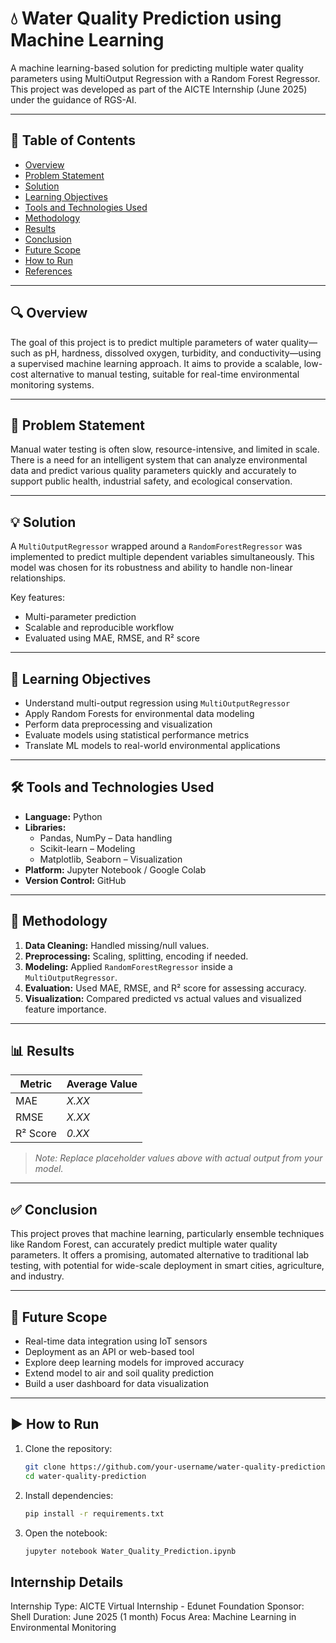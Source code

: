# 💧 Water Quality Prediction using Machine Learning

A machine learning-based solution for predicting multiple water quality parameters using MultiOutput Regression with a Random Forest Regressor. This project was developed as part of the AICTE Internship (June 2025) under the guidance of RGS-AI.

---

## 📌 Table of Contents

- [Overview](#overview)
- [Problem Statement](#problem-statement)
- [Solution](#solution)
- [Learning Objectives](#learning-objectives)
- [Tools and Technologies Used](#tools-and-technologies-used)
- [Methodology](#methodology)
- [Results](#results)
- [Conclusion](#conclusion)
- [Future Scope](#future-scope)
- [How to Run](#how-to-run)
- [References](#references)

---

## 🔍 Overview

The goal of this project is to predict multiple parameters of water quality—such as pH, hardness, dissolved oxygen, turbidity, and conductivity—using a supervised machine learning approach. It aims to provide a scalable, low-cost alternative to manual testing, suitable for real-time environmental monitoring systems.

---

## 🧩 Problem Statement

Manual water testing is often slow, resource-intensive, and limited in scale. There is a need for an intelligent system that can analyze environmental data and predict various quality parameters quickly and accurately to support public health, industrial safety, and ecological conservation.

---

## 💡 Solution

A `MultiOutputRegressor` wrapped around a `RandomForestRegressor` was implemented to predict multiple dependent variables simultaneously. This model was chosen for its robustness and ability to handle non-linear relationships.

Key features:
- Multi-parameter prediction
- Scalable and reproducible workflow
- Evaluated using MAE, RMSE, and R² score

---

## 🎯 Learning Objectives

- Understand multi-output regression using `MultiOutputRegressor`
- Apply Random Forests for environmental data modeling
- Perform data preprocessing and visualization
- Evaluate models using statistical performance metrics
- Translate ML models to real-world environmental applications

---

## 🛠️ Tools and Technologies Used

- **Language:** Python
- **Libraries:** 
  - Pandas, NumPy – Data handling
  - Scikit-learn – Modeling
  - Matplotlib, Seaborn – Visualization
- **Platform:** Jupyter Notebook / Google Colab
- **Version Control:** GitHub

---

## 🔬 Methodology

1. **Data Cleaning:** Handled missing/null values.
2. **Preprocessing:** Scaling, splitting, encoding if needed.
3. **Modeling:** Applied `RandomForestRegressor` inside a `MultiOutputRegressor`.
4. **Evaluation:** Used MAE, RMSE, and R² score for assessing accuracy.
5. **Visualization:** Compared predicted vs actual values and visualized feature importance.

---

## 📊 Results

| Metric         | Average Value |
|----------------|----------------|
| MAE            | _X.XX_         |
| RMSE           | _X.XX_         |
| R² Score       | _0.XX_         |

> *Note: Replace placeholder values above with actual output from your model.*

---


## ✅ Conclusion

This project proves that machine learning, particularly ensemble techniques like Random Forest, can accurately predict multiple water quality parameters. It offers a promising, automated alternative to traditional lab testing, with potential for wide-scale deployment in smart cities, agriculture, and industry.

---

## 🔮 Future Scope

- Real-time data integration using IoT sensors
- Deployment as an API or web-based tool
- Explore deep learning models for improved accuracy
- Extend model to air and soil quality prediction
- Build a user dashboard for data visualization

---

## ▶️ How to Run

1. Clone the repository:
   ```bash
   git clone https://github.com/your-username/water-quality-prediction.git
   cd water-quality-prediction
2. Install dependencies:
   ```bash
   pip install -r requirements.txt
3. Open the notebook:
   ```bash
   jupyter notebook Water_Quality_Prediction.ipynb

## Internship Details
Internship Type: AICTE Virtual Internship - Edunet Foundation
Sponsor: Shell
Duration: June 2025 (1 month)
Focus Area: Machine Learning in Environmental Monitoring
